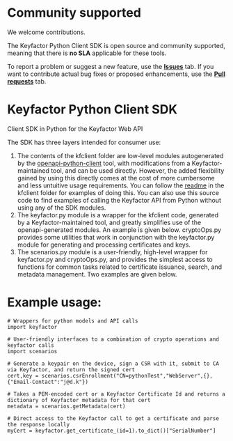 # Community supported 
We welcome contributions.
 
The Keyfactor Python Client SDK is open source and community supported, meaning that there is **no SLA** applicable for these tools.

To report a problem or suggest a new feature, use the **[Issues](../../issues)** tab. If you want to contribute actual bug fixes or proposed enhancements, use the **[Pull requests](../../pulls)** tab.

# Keyfactor Python Client SDK
Client SDK in Python for the Keyfactor Web API

The SDK has three layers intended for consumer use:
1. The contents of the kfclient folder are low-level modules autogenerated by the [openapi-python-client](https://pypi.org/project/openapi-python-client/0.6.0a4/) tool, with modifications from a Keyfactor-maintained tool, and can be used directly. However, the added flexibility gained by using this directly comes at the cost of more cumbersome and less untuitive usage requirements. You can follow the [readme](kfclient/README.md) in the kfclient folder for examples of doing this. You can also use this source code to find examples of calling the Keyfactor API from Python without using any of the SDK modules.
2. The keyfactor.py module is a wrapper for the kfclient code, generated by a Keyfactor-maintained tool, and greatly simplifies use of the openapi-generated modules. An example is given below. cryptoOps.py provides some utilities that work in conjunction with the keyfactor.py module for generating and processing certificates and keys.
3. The scenarios.py module is a user-friendly, high-level wrapper for keyfactor.py and cryptoOps.py, and provides the simplest access to functions for common tasks related to certificate issuance, search, and metadata management. Two examples are given below.

# Example usage:
```
# Wrappers for python models and API calls
import keyfactor

# User-friendly interfaces to a combination of crypto operations and keyfactor calls
import scenarios

# Generate a keypair on the device, sign a CSR with it, submit to CA via Keyfactor, and return the signed cert
cert,key = scenarios.csrEnrollment("CN=pythonTest","WebServer",{},{"Email-Contact":"j@d.k"})

# Takes a PEM-encoded cert or a Keyfactor Certificate Id and returns a dictionary of Keyfactor metadata for that cert
metadata = scenarios.getMetadata(cert)

# Direct access to the Keyfactor call to get a certificate and parse the response locally
myCert = keyfactor.get_certificate_(id=1).to_dict()["SerialNumber"]
```
